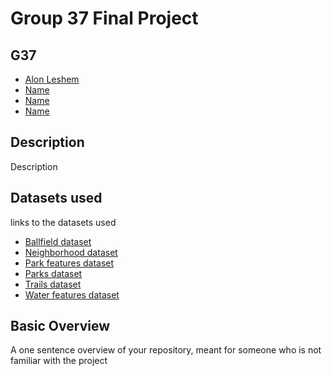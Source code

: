 # Group 37 Final Project
## G37
- [Alon Leshem](mailto:all296@pitt.edu)
- [Name](mailto:address@pitt.edu)
- [Name](mailto:address@pitt.edu)
- [Name](mailto:address@pitt.edu)
## Description
Description
## Datasets used
links to the datasets used
- [Ballfield dataset](https://data.wprdc.org/dataset/ballfields-pgh)
- [Neighborhood dataset](https://data.wprdc.org/dataset/neighborhoods2)
- [Park features dataset](https://data.wprdc.org/dataset/allegheny-county-park-features)
- [Parks dataset](https://data.wprdc.org/dataset/parks1)
- [Trails dataset](https://data.wprdc.org/dataset/allegheny-county-trails-locations)
- [Water features dataset](https://data.wprdc.org/dataset/city-water-features)
## Basic Overview
A one sentence overview of your repository, meant for someone who is not familiar with the project